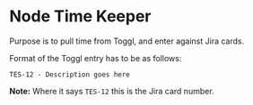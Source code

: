 # Node Time Keeper

Purpose is to pull time from Toggl, and enter against Jira cards.

Format of the Toggl entry has to be as follows:

```
TES-12 - Description goes here
```

**Note:** Where it says `TES-12` this is the Jira card number.
